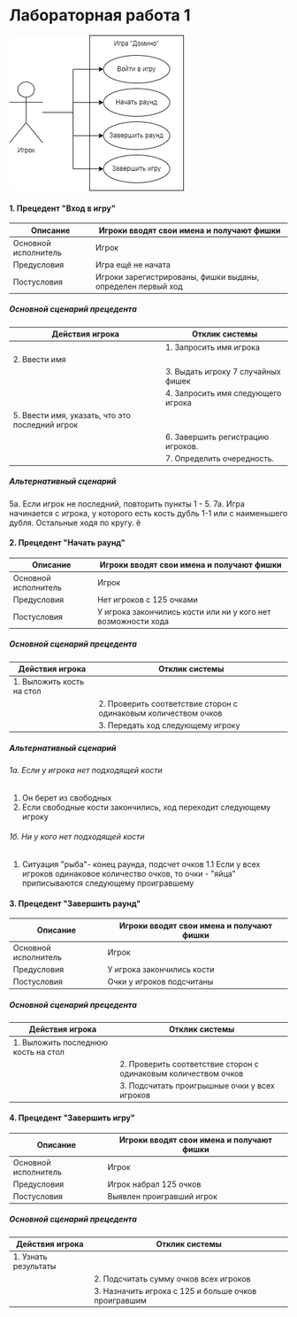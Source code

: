 # Лабораторная работа 1
![diagram](/assets/лаб1.png)


#### 1. Прецедент "Вход в игру"
| Описание  |  Игроки вводят свои имена и получают фишки |
| ------------ | ------------ |
|  Основной исполнитель | Игрок  |
| Предусловия  | Игра ещё не начата  |
|  Постусловия |  Игроки зарегистрированы, фишки выданы, определен первый ход |
##### Основной сценарий прецедента
| Действия игрока  | Отклик системы  |
| ------------ | ------------ |
|   |  1. Запросить имя игрока |
| 2. Ввести имя  |   |
|   |  3. Выдать игроку 7 случайных фишек |
|   |  4. Запросить имя следующего игрока |
| 5. Ввести имя, указать, что это последний игрок  |   |
|   |  6. Завершить регистрацию игроков. |
|   |  7. Определить очередность. |
##### Альтернативный сценарий
5а. Если игрок не последний, повторить пункты 1 - 5. 
7а. Игра начинается с игрока, у которого есть кость дубль 1-1 или с наименьшего дубля. Остальные ходя по кругу. ё

#### 2. Прецедент "Начать раунд"
| Описание  |  Игроки вводят свои имена и получают фишки |
| ------------ | ------------ |
|  Основной исполнитель | Игрок  |
| Предусловия  | Нет игроков с 125 очками  |
|  Постусловия |  У игрока закончились кости или ни у кого нет возможности хода |

##### Основной сценарий прецедента
| Действия игрока  | Отклик системы  |
| ------------ | ------------ |
| 1. Выложить кость на стол  |   |
|   | 2. Проверить соответствие сторон с одинаковым количеством очков  |
|   | 3. Передать ход следующему игроку  |
##### Альтернативный сценарий
###### 1а. Если у игрока нет подходящей кости
1. Он берет из свободных
2. Если свободные кости закончились, ход переходит следующему игроку

###### 1б. Ни у кого нет подходящей кости
1. Ситуация "рыба"- конец раунда, подсчет очков
1.1 Если у всех игроков одинаковое количество очков, то очки - "яйца" приписываются следующему проигравшему

#### 3. Прецедент "Завершить раунд"

| Описание  |  Игроки вводят свои имена и получают фишки |
| ------------ | ------------ |
|  Основной исполнитель | Игрок  |
| Предусловия  | У игрока закончились кости  |
|  Постусловия |  Очки у игроков подсчитаны |
##### Основной сценарий прецедента
| Действия игрока  | Отклик системы  |
| ------------ | ------------ |
| 1. Выложить последнюю кость на стол  |   |
|   | 2. Проверить соответствие сторон с одинаковым количеством очков  |
|   | 3. Подсчитать проигрышные очки у всех игроков  |


#### 4. Прецедент "Завершить игру"
| Описание  |  Игроки вводят свои имена и получают фишки |
| ------------ | ------------ |
|  Основной исполнитель | Игрок  |
| Предусловия  | Игрок набрал 125 очков  |
|  Постусловия |  Выявлен проигравший игрок |

##### Основной сценарий прецедента
| Действия игрока  | Отклик системы  |
| ------------ | ------------ |
|  1. Узнать результаты |   |
|   | 2. Подсчитать сумму очков всех игроков  |
|   | 3. Назначить игрока с 125 и больше очков проигравшим  |
